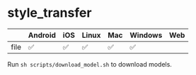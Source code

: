 # style_transfer

|      | Android | iOS | Linux | Mac | Windows | Web |
|------|---------|-----|-------|-----|---------|-----|
| file | ✅       | ✅   | ✅   | ✅   |    ✅    |     |

Run `sh scripts/download_model.sh` to download models.
